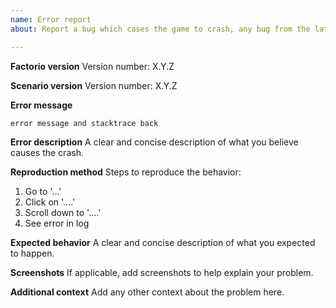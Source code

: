 ```yaml
---
name: Error report
about: Report a bug which cases the game to crash, any bug from the latest major scenario version

---
```


**Factorio version**
Version number: X.Y.Z

**Scenario version**
Version number: X.Y.Z

**Error message**
```
error message and stacktrace back
```

**Error description**
A clear and concise description of what you believe causes the crash.

**Reproduction method**
Steps to reproduce the behavior:
1. Go to '...'
2. Click on '....'
3. Scroll down to '....'
4. See error in log

**Expected behavior**
A clear and concise description of what you expected to happen.

**Screenshots**
If applicable, add screenshots to help explain your problem.

**Additional context**
Add any other context about the problem here.